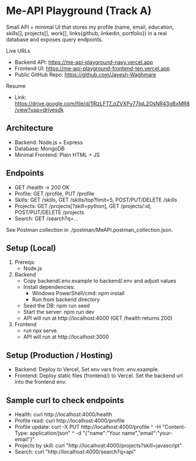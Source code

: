 # Me‑API Playground (Track A)

Small API + minimal UI that stores my profile (name, email, education, skills[], projects[], work[], links{github, linkedin, portfolio}) in a real database and exposes query endpoints.

Live URLs
- Backend API: https://me-api-playground-navy.vercel.app
- Frontend UI: https://me-api-playground-frontend-ten.vercel.app
- Public GitHub Repo: https://github.com/Jayesh-Waghmare

Resume
- Link: https://drive.google.com/file/d/1lRzLFT7_oZVXPv77IqL2OsNR43gBxMR8/view?usp=drivesdk

## Architecture
- Backend: Node.js + Express
- Database: MongoDB
- Minimal Frontend: Plain HTML + JS

## Endpoints
- GET /health → 200 OK
- Profile: GET /profile, PUT /profile
- Skills: GET /skills, GET /skills/top?limit=5, POST/PUT/DELETE /skills
- Projects: GET /projects[?skill=python], GET /projects/:id, POST/PUT/DELETE /projects
- Search: GET /search?q=...

See Postman collection in ./postman/MeAPI.postman_collection.json.

## Setup (Local)
1) Prereqs:
   - Node.js
2) Backend
   - Copy backend/.env.example to backend/.env and adjust values
   - Install dependencies:
     - Windows PowerShell/cmd:
       npm install
     - Run from backend directory
   - Seed the DB:
       npm run seed
   - Start the server:
       npm run dev
   - API will run at http://localhost:4000 (GET /health returns 200)
3) Frontend
   - run npx serve.
   - API will run at http://localhost:3000
   
## Setup (Production / Hosting)
- Backend: Deploy to Vercel, Set env vars from .env.example.
- Frontend: Deploy static files (frontend/) to Vercel. Set the backend url into the frontend env.

## Sample curl to check endpoints
- Health:
  curl http://localhost:4000/health
- Profile read:
  curl http://localhost:4000/profile
- Profile update:
  curl -X PUT http://localhost:4000/profile ^
    -H "Content-Type: application/json" ^
    -d "{\"name\":\"Your name\",\"email\":\"your-email\"}"
- Projects by skill:
  curl "http://localhost:4000/projects?skill=javascript"
- Search:
  curl "http://localhost:4000/search?q=api"
